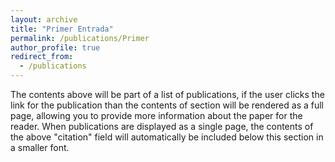 ```yaml
---
layout: archive
title: "Primer Entrada"
permalink: /publications/Primer
author_profile: true
redirect_from:
  - /publications
---
```


The contents above will be part of a list of publications, if the user clicks the link for the publication than the contents of section will be rendered as a full page, allowing you to provide more information about the paper for the reader. When publications are displayed as a single page, the contents of the above "citation" field will automatically be included below this section in a smaller font.